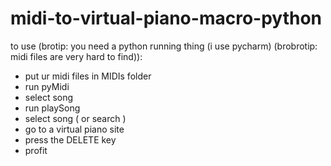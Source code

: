 # midi-to-virtual-piano-macro-python
to use (brotip: you need a python running thing (i use pycharm) (brobrotip: midi files are very hard to find)):
- put ur midi files in MIDIs folder
- run pyMidi
- select song
- run playSong
- select song ( or search )
- go to a virtual piano site
- press the DELETE key
- profit
